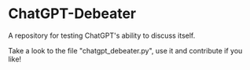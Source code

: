 # ChatGPT-Debeater

A repository for testing ChatGPT's ability to discuss itself.

Take a look to the file "chatgpt_debeater.py", use it and contribute if you like!
